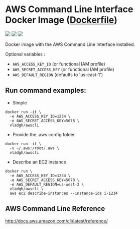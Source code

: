 # AWS Command Line Interface Docker Image ([Dockerfile](https://github.com/vladgh/docker_base_images/tree/master/awscli))
[![](https://images.microbadger.com/badges/image/vladgh/awscli.svg)](https://microbadger.com/images/vladgh/awscli "Get your own image badge on microbadger.com")
[![](https://images.microbadger.com/badges/version/vladgh/awscli.svg)](https://microbadger.com/images/vladgh/awscli "Get your own version badge on microbadger.com")
[![](https://images.microbadger.com/badges/license/vladgh/awscli.svg)](https://microbadger.com/images/vladgh/awscli "Get your own license badge on microbadger.com")

Docker image with the AWS Command Line Interface installed.

Optional variables :
- `AWS_ACCESS_KEY_ID` (or functional IAM profile)
- `AWS_SECRET_ACCESS_KEY` (or functional IAM profile)
- `AWS_DEFAULT_REGION` (defaults to 'us-east-1')

## Run command examples:

- Simple
```
docker run -it \
  -e AWS_ACCESS_KEY_ID=1234 \
  -e AWS_SECRET_ACCESS_KEY=5678 \
  vladgh/awscli
```

- Provide the .aws config folder
```
docker run -it \
  -v ~/.aws:/root/.aws \
  vladgh/awscli
```

- Describe an EC2 instance
```
docker run \
  -e AWS_ACCESS_KEY_ID=1234 \
  -e AWS_SECRET_ACCESS_KEY=5678 \
  -e AWS_DEFAULT_REGION=us-west-2 \
  vladgh/awscli \
  aws ec2 describe-instances --instance-ids i-1234
```

## AWS Command Line Reference
http://docs.aws.amazon.com/cli/latest/reference/
